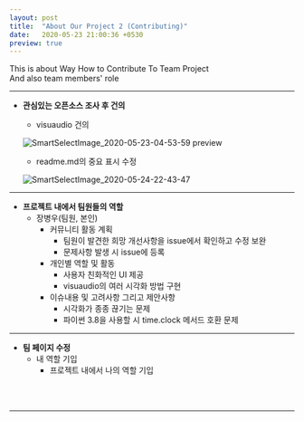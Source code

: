 ```yaml
---
layout: post
title:  "About Our Project 2 (Contributing)"
date:   2020-05-23 21:00:36 +0530
preview: true
---
```

This is about Way How to Contribute To Team Project<br>
And also team members' role<br>

<hr/>

- **관심있는 오픈소스 조사 후 건의**
  - visuaudio 건의
  
  ![SmartSelectImage_2020-05-23-04-53-59 preview](https://user-images.githubusercontent.com/63662808/82729689-6ebd9580-9d34-11ea-9a4f-3b21f57aeea0.png)
  
  
  - readme.md의 중요 표시 수정
  
  ![SmartSelectImage_2020-05-24-22-43-47](https://user-images.githubusercontent.com/63662808/82755673-1b207a00-9e10-11ea-9248-86dcf7181266.png)
<hr/>

- **프로젝트 내에서 팀원들의 역할**
  - 장병우(팀원, 본인)
    - 커뮤니티 활동 계획
        - 팀원이 발견한 희망 개선사항을 issue에서 확인하고 수정 보완
        - 문제사항 발생 시 issue에 등록 
    - 개인별 역할 및 활동
        - 사용자 친화적인 UI 제공
        - visuaudio의 여러 시각화 방법 구현
    - 이슈내용 및 고려사항 그리고 제안사항
        - 시각화가 종종 끊기는 문제
        - 파이썬 3.8을 사용할 시 time.clock 메서드 호환 문제
<hr/>

- **팀 페이지 수정**
  - 내 역할 기입
    - 프로젝트 내에서 나의 역할 기입
  
<br><br>

<hr/>

